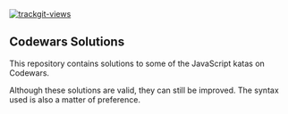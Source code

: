 <a href="https://trackgit.com">
  <img src="https://sfy.cx/u/oNb" alt="trackgit-views" />
</a>

## Codewars Solutions
This repository contains solutions to some of the JavaScript katas on Codewars.

Although these solutions are valid, they can still be improved. The syntax used is also a matter of preference.
